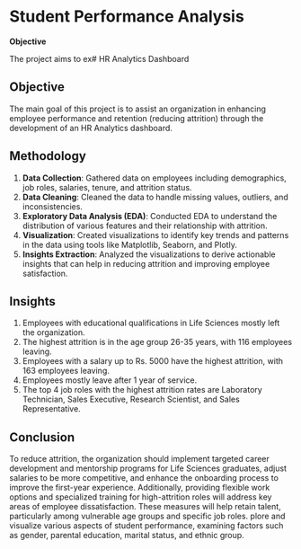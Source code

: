 # Student Performance Analysis

**Objective**

The project aims to ex# HR Analytics Dashboard

## Objective

The main goal of this project is to assist an organization in enhancing employee performance and retention (reducing attrition) through the development of an HR Analytics dashboard.

## Methodology

1. **Data Collection**: Gathered data on employees including demographics, job roles, salaries, tenure, and attrition status.
2. **Data Cleaning**: Cleaned the data to handle missing values, outliers, and inconsistencies.
3. **Exploratory Data Analysis (EDA)**: Conducted EDA to understand the distribution of various features and their relationship with attrition.
4. **Visualization**: Created visualizations to identify key trends and patterns in the data using tools like Matplotlib, Seaborn, and Plotly.
5. **Insights Extraction**: Analyzed the visualizations to derive actionable insights that can help in reducing attrition and improving employee satisfaction.

## Insights

1. Employees with educational qualifications in Life Sciences mostly left the organization.
2. The highest attrition is in the age group 26-35 years, with 116 employees leaving.
3. Employees with a salary up to Rs. 5000 have the highest attrition, with 163 employees leaving.
4. Employees mostly leave after 1 year of service.
5. The top 4 job roles with the highest attrition rates are Laboratory Technician, Sales Executive, Research Scientist, and Sales Representative.

## Conclusion

To reduce attrition, the organization should implement targeted career development and mentorship programs for Life Sciences graduates, adjust salaries to be more competitive, and enhance the onboarding process to improve the first-year experience. Additionally, providing flexible work options and specialized training for high-attrition roles will address key areas of employee dissatisfaction. These measures will help retain talent, particularly among vulnerable age groups and specific job roles.
plore and visualize various aspects of student performance, examining factors such as gender, parental education, marital status, and ethnic group.
